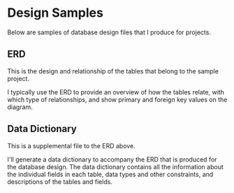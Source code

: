 # Design Samples
 
Below are samples of database design files that I produce for projects.
 
## ERD

This is the design and relationship of the tables that belong to the sample project. 

I typically use the ERD to provide an overview of how the tables relate, with which type of relationships, and show
primary and foreign key values on the diagram. 

## Data Dictionary

This is a supplemental file to the ERD above. 

I'll generate a data dictionary to accompany the ERD that is produced for the database design. The data dictionary
contains all the information about the individual fields in each table, data types and other constraints, and
descriptions of the tables and fields.
